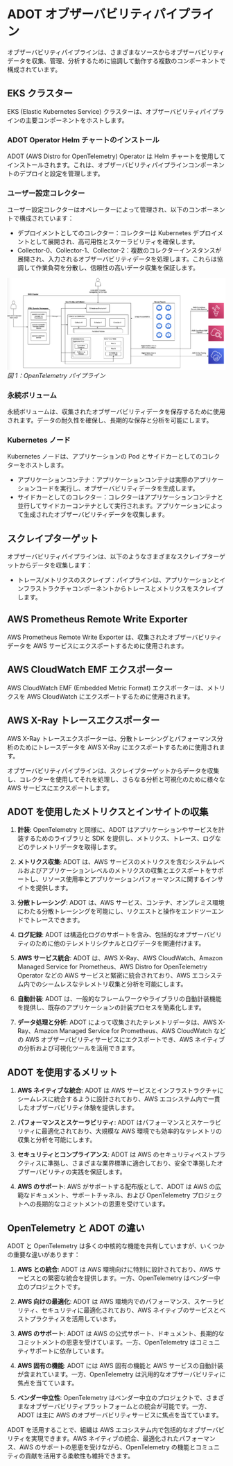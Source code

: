 # ADOT オブザーバビリティパイプライン

オブザーバビリティパイプラインは、さまざまなソースからオブザーバビリティデータを収集、管理、分析するために協調して動作する複数のコンポーネントで構成されています。



## EKS クラスター

EKS (Elastic Kubernetes Service) クラスターは、オブザーバビリティパイプラインの主要コンポーネントをホストします。




### ADOT Operator Helm チャートのインストール

ADOT (AWS Distro for OpenTelemetry) Operator は Helm チャートを使用してインストールされます。これは、オブザーバビリティパイプラインコンポーネントのデプロイと設定を管理します。



### ユーザー設定コレクター

ユーザー設定コレクターはオペレーターによって管理され、以下のコンポーネントで構成されています：

- デプロイメントとしてのコレクター：コレクターは Kubernetes デプロイメントとして展開され、高可用性とスケーラビリティを確保します。
- Collector-0、Collector-1、Collector-2：複数のコレクターインスタンスが展開され、入力されるオブザーバビリティデータを処理します。これらは協調して作業負荷を分散し、信頼性の高いデータ収集を保証します。

![OTEL pipeline](./images/otelpipeline.png)
*図 1：OpenTelemetry パイプライン*



### 永続ボリューム

永続ボリュームは、収集されたオブザーバビリティデータを保存するために使用されます。データの耐久性を確保し、長期的な保存と分析を可能にします。




### Kubernetes ノード

Kubernetes ノードは、アプリケーションの Pod とサイドカーとしてのコレクターをホストします。

- アプリケーションコンテナ：アプリケーションコンテナは実際のアプリケーションコードを実行し、オブザーバビリティデータを生成します。
- サイドカーとしてのコレクター：コレクターはアプリケーションコンテナと並行してサイドカーコンテナとして実行されます。アプリケーションによって生成されたオブザーバビリティデータを収集します。



## スクレイプターゲット

オブザーバビリティパイプラインは、以下のようなさまざまなスクレイプターゲットからデータを収集します：

- トレース/メトリクスのスクレイプ：パイプラインは、アプリケーションとインフラストラクチャコンポーネントからトレースとメトリクスをスクレイプします。




## AWS Prometheus Remote Write Exporter

AWS Prometheus Remote Write Exporter は、収集されたオブザーバビリティデータを AWS サービスにエクスポートするために使用されます。



## AWS CloudWatch EMF エクスポーター

AWS CloudWatch EMF (Embedded Metric Format) エクスポーターは、メトリクスを AWS CloudWatch にエクスポートするために使用されます。



## AWS X-Ray トレースエクスポーター

AWS X-Ray トレースエクスポーターは、分散トレーシングとパフォーマンス分析のためにトレースデータを AWS X-Ray にエクスポートするために使用されます。

オブザーバビリティパイプラインは、スクレイプターゲットからデータを収集し、コレクターを使用してそれを処理し、さらなる分析と可視化のために様々な AWS サービスにエクスポートします。



## ADOT を使用したメトリクスとインサイトの収集

1. **計装**: OpenTelemetry と同様に、ADOT はアプリケーションやサービスを計装するためのライブラリと SDK を提供し、メトリクス、トレース、ログなどのテレメトリデータを取得します。

2. **メトリクス収集**: ADOT は、AWS サービスのメトリクスを含むシステムレベルおよびアプリケーションレベルのメトリクスの収集とエクスポートをサポートし、リソース使用率とアプリケーションパフォーマンスに関するインサイトを提供します。

3. **分散トレーシング**: ADOT は、AWS サービス、コンテナ、オンプレミス環境にわたる分散トレーシングを可能にし、リクエストと操作をエンドツーエンドでトレースできます。

4. **ログ記録**: ADOT は構造化ログのサポートを含み、包括的なオブザーバビリティのために他のテレメトリシグナルとログデータを関連付けます。

5. **AWS サービス統合**: ADOT は、AWS X-Ray、AWS CloudWatch、Amazon Managed Service for Prometheus、AWS Distro for OpenTelemetry Operator などの AWS サービスと緊密に統合されており、AWS エコシステム内でのシームレスなテレメトリ収集と分析を可能にします。

6. **自動計装**: ADOT は、一般的なフレームワークやライブラリの自動計装機能を提供し、既存のアプリケーションの計装プロセスを簡素化します。

7. **データ処理と分析**: ADOT によって収集されたテレメトリデータは、AWS X-Ray、Amazon Managed Service for Prometheus、AWS CloudWatch などの AWS オブザーバビリティサービスにエクスポートでき、AWS ネイティブの分析および可視化ツールを活用できます。



## ADOT を使用するメリット

1. **AWS ネイティブな統合**: ADOT は AWS サービスとインフラストラクチャにシームレスに統合するように設計されており、AWS エコシステム内で一貫したオブザーバビリティ体験を提供します。

2. **パフォーマンスとスケーラビリティ**: ADOT はパフォーマンスとスケーラビリティに最適化されており、大規模な AWS 環境でも効率的なテレメトリの収集と分析を可能にします。

3. **セキュリティとコンプライアンス**: ADOT は AWS のセキュリティベストプラクティスに準拠し、さまざまな業界標準に適合しており、安全で準拠したオブザーバビリティの実践を保証します。

4. **AWS のサポート**: AWS がサポートする配布版として、ADOT は AWS の広範なドキュメント、サポートチャネル、および OpenTelemetry プロジェクトへの長期的なコミットメントの恩恵を受けています。



## OpenTelemetry と ADOT の違い

ADOT と OpenTelemetry は多くの中核的な機能を共有していますが、いくつかの重要な違いがあります：

1. **AWS との統合**: ADOT は AWS 環境向けに特別に設計されており、AWS サービスとの緊密な統合を提供します。一方、OpenTelemetry はベンダー中立のプロジェクトです。

2. **AWS 向けの最適化**: ADOT は AWS 環境内でのパフォーマンス、スケーラビリティ、セキュリティに最適化されており、AWS ネイティブのサービスとベストプラクティスを活用しています。

3. **AWS のサポート**: ADOT は AWS の公式サポート、ドキュメント、長期的なコミットメントの恩恵を受けています。一方、OpenTelemetry はコミュニティサポートに依存しています。

4. **AWS 固有の機能**: ADOT には AWS 固有の機能と AWS サービスの自動計装が含まれています。一方、OpenTelemetry は汎用的なオブザーバビリティに焦点を当てています。

5. **ベンダー中立性**: OpenTelemetry はベンダー中立のプロジェクトで、さまざまなオブザーバビリティプラットフォームとの統合が可能です。一方、ADOT は主に AWS のオブザーバビリティサービスに焦点を当てています。

ADOT を活用することで、組織は AWS エコシステム内で包括的なオブザーバビリティを実現できます。AWS ネイティブの統合、最適化されたパフォーマンス、AWS のサポートの恩恵を受けながら、OpenTelemetry の機能とコミュニティの貢献を活用する柔軟性も維持できます。
